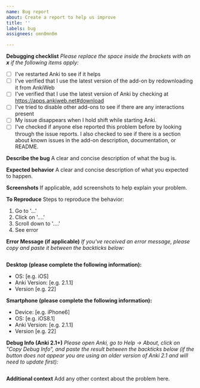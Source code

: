 ```yaml
---
name: Bug report
about: Create a report to help us improve
title: ''
labels: bug
assignees: omn0mn0m

---
```


**Debugging checklist**
*Please replace the space inside the brackets with an **x** if the following items apply:*

 - [ ] I've restarted Anki to see if it helps
 - [ ] I've verified that I use the latest version of the add-on by redownloading it from AnkiWeb
 - [ ] I've verified that I use the latest version of Anki by checking at https://apps.ankiweb.net#download
 - [ ] I've tried to disable other add-ons to see if there are any interactions present
 - [ ] My issue disappears when I hold shift while starting Anki.
 - [ ] I've checked if anyone else reported this problem before by looking through the issue reports. I also checked to see if there is a section about known issues in the add-on description, documentation, or README.

**Describe the bug**
A clear and concise description of what the bug is.

**Expected behavior**
A clear and concise description of what you expected to happen.

**Screenshots**
If applicable, add screenshots to help explain your problem.

**To Reproduce**
Steps to reproduce the behavior:
1. Go to '...'
2. Click on '....'
3. Scroll down to '....'
4. See error

**Error Message (if applicable)**
*If you've received an error message, please copy and paste it between the backticks below:*


```python

```

**Desktop (please complete the following information):**
 - OS: [e.g. iOS]
 - Anki Version: [e.g. 2.1.1]
 - Version [e.g. 22]

**Smartphone (please complete the following information):**
 - Device: [e.g. iPhone6]
 - OS: [e.g. iOS8.1]
 - Anki Version: [e.g. 2.1.1]
 - Version [e.g. 22]

**Debug Info (Anki 2.1+)**
*Please open Anki, go to Help → About, click on "Copy Debug Info", and paste the result between the backticks below (if the button does not appear you are using an older version of Anki 2.1 and will need to update first):*

```

```

**Additional context**
Add any other context about the problem here.
